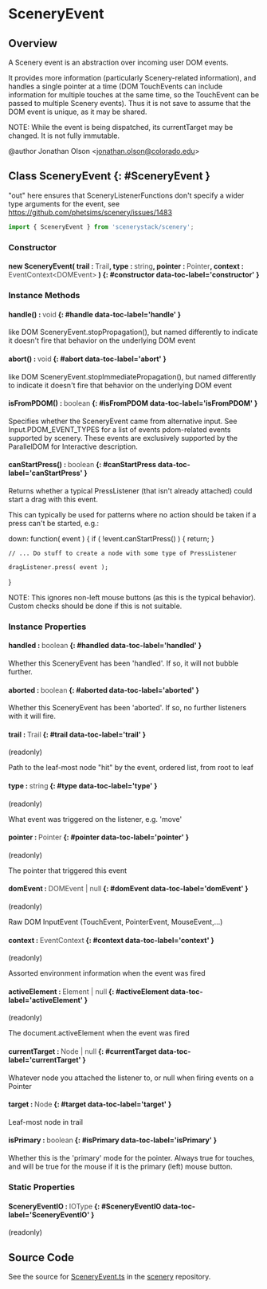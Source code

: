 # SceneryEvent

## Overview

A Scenery event is an abstraction over incoming user DOM events.

It provides more information (particularly Scenery-related information), and handles a single pointer at a time
(DOM TouchEvents can include information for multiple touches at the same time, so the TouchEvent can be passed to
multiple Scenery events). Thus it is not save to assume that the DOM event is unique, as it may be shared.

NOTE: While the event is being dispatched, its currentTarget may be changed. It is not fully immutable.

@author Jonathan Olson &lt;jonathan.olson@colorado.edu&gt;

## Class SceneryEvent {: #SceneryEvent }


"out" here ensures that SceneryListenerFunctions don't specify a wider type arguments for the event, see  https://github.com/phetsims/scenery/issues/1483

```js
import { SceneryEvent } from 'scenerystack/scenery';
```
### Constructor

#### new SceneryEvent( trail : <span style="font-weight: 400; opacity: 80%;">Trail</span>, type : <span style="font-weight: 400; opacity: 80%;">string</span>, pointer : <span style="font-weight: 400; opacity: 80%;">Pointer</span>, context : <span style="font-weight: 400; opacity: 80%;">EventContext&lt;DOMEvent&gt;</span> ) {: #constructor data-toc-label='constructor' }

### Instance Methods

#### handle() : <span style="font-weight: 400; opacity: 80%;">void</span> {: #handle data-toc-label='handle' }

like DOM SceneryEvent.stopPropagation(), but named differently to indicate it doesn't fire that behavior on the underlying DOM event

#### abort() : <span style="font-weight: 400; opacity: 80%;">void</span> {: #abort data-toc-label='abort' }

like DOM SceneryEvent.stopImmediatePropagation(), but named differently to indicate it doesn't fire that behavior on the underlying DOM event

#### isFromPDOM() : <span style="font-weight: 400; opacity: 80%;">boolean</span> {: #isFromPDOM data-toc-label='isFromPDOM' }

Specifies whether the SceneryEvent came from alternative input. See Input.PDOM_EVENT_TYPES for a list of events
pdom-related events supported by scenery. These events are exclusively supported by the ParallelDOM for Interactive
description.

#### canStartPress() : <span style="font-weight: 400; opacity: 80%;">boolean</span> {: #canStartPress data-toc-label='canStartPress' }

Returns whether a typical PressListener (that isn't already attached) could start a drag with this event.

This can typically be used for patterns where no action should be taken if a press can't be started, e.g.:

  down: function( event ) {
    if ( !event.canStartPress() ) { return; }

    // ... Do stuff to create a node with some type of PressListener

    dragListener.press( event );
  }

NOTE: This ignores non-left mouse buttons (as this is the typical behavior). Custom checks should be done if this
      is not suitable.

### Instance Properties

#### handled : <span style="font-weight: 400; opacity: 80%;">boolean</span> {: #handled data-toc-label='handled' }

Whether this SceneryEvent has been 'handled'. If so, it will not bubble further.

#### aborted : <span style="font-weight: 400; opacity: 80%;">boolean</span> {: #aborted data-toc-label='aborted' }

Whether this SceneryEvent has been 'aborted'. If so, no further listeners with it will fire.

#### trail : <span style="font-weight: 400; opacity: 80%;">Trail</span> {: #trail data-toc-label='trail' }

(readonly)

Path to the leaf-most node "hit" by the event, ordered list, from root to leaf

#### type : <span style="font-weight: 400; opacity: 80%;">string</span> {: #type data-toc-label='type' }

(readonly)

What event was triggered on the listener, e.g. 'move'

#### pointer : <span style="font-weight: 400; opacity: 80%;">Pointer</span> {: #pointer data-toc-label='pointer' }

(readonly)

The pointer that triggered this event

#### domEvent : <span style="font-weight: 400; opacity: 80%;">DOMEvent | null</span> {: #domEvent data-toc-label='domEvent' }

(readonly)

Raw DOM InputEvent (TouchEvent, PointerEvent, MouseEvent,...)

#### context : <span style="font-weight: 400; opacity: 80%;">EventContext</span> {: #context data-toc-label='context' }

(readonly)

Assorted environment information when the event was fired

#### activeElement : <span style="font-weight: 400; opacity: 80%;">Element | null</span> {: #activeElement data-toc-label='activeElement' }

(readonly)

The document.activeElement when the event was fired

#### currentTarget : <span style="font-weight: 400; opacity: 80%;">Node | null</span> {: #currentTarget data-toc-label='currentTarget' }

Whatever node you attached the listener to, or null when firing events on a Pointer

#### target : <span style="font-weight: 400; opacity: 80%;">Node</span> {: #target data-toc-label='target' }

Leaf-most node in trail

#### isPrimary : <span style="font-weight: 400; opacity: 80%;">boolean</span> {: #isPrimary data-toc-label='isPrimary' }

Whether this is the 'primary' mode for the pointer. Always true for touches, and will be true
for the mouse if it is the primary (left) mouse button.

### Static Properties

#### SceneryEventIO : <span style="font-weight: 400; opacity: 80%;">IOType</span> {: #SceneryEventIO data-toc-label='SceneryEventIO' }

(readonly)



## Source Code

See the source for [SceneryEvent.ts](https://github.com/phetsims/scenery/blob/main/js/input/SceneryEvent.ts) in the [scenery](https://github.com/phetsims/scenery) repository.
